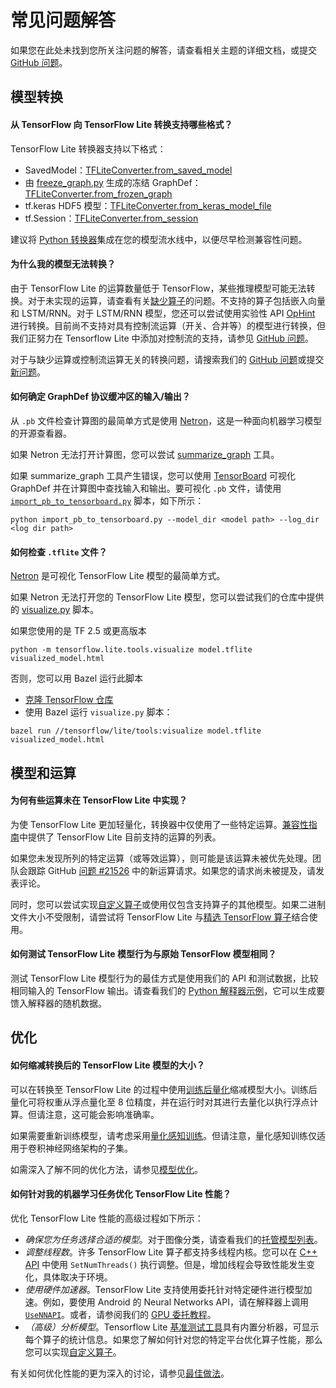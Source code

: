 # 常见问题解答

如果您在此处未找到您所关注问题的解答，请查看相关主题的详细文档，或提交 [GitHub 问题](https://github.com/tensorflow/tensorflow/issues)。

## 模型转换

#### 从 TensorFlow 向 TensorFlow Lite 转换支持哪些格式？

TensorFlow Lite 转换器支持以下格式：

- SavedModel：[TFLiteConverter.from_saved_model](../convert/python_api.md#exporting_a_savedmodel_)
- 由 [freeze_graph.py](https://github.com/tensorflow/tensorflow/blob/master/tensorflow/python/tools/freeze_graph.py) 生成的冻结 GraphDef：[TFLiteConverter.from_frozen_graph](../convert/python_api.md#exporting_a_graphdef_from_file_)
- tf.keras HDF5 模型：[TFLiteConverter.from_keras_model_file](../convert/python_api.md#exporting_a_tfkeras_file_)
- tf.Session：[TFLiteConverter.from_session](../convert/python_api.md#exporting_a_graphdef_from_tfsession_)

建议将 [Python 转换器](../convert/python_api.md)集成在您的模型流水线中，以便尽早检测兼容性问题。

#### 为什么我的模型无法转换？

由于 TensorFlow Lite 的运算数量低于 TensorFlow，某些推理模型可能无法转换。对于未实现的运算，请查看有关[缺少算子](faq.md#why-are-some-operations-not-implemented-in-tensorflow-lite)的问题。不支持的算子包括嵌入向量和 LSTM/RNN。对于 LSTM/RNN 模型，您还可以尝试使用实验性 API [OpHint](https://www.tensorflow.org/api_docs/python/tf/lite/OpHint) 进行转换。目前尚不支持对具有控制流运算（开关、合并等）的模型进行转换，但我们正努力在 Tensorflow Lite 中添加对控制流的支持，请参见 [GitHub 问题](https://github.com/tensorflow/tensorflow/issues/28485)。

对于与缺少运算或控制流运算无关的转换问题，请搜索我们的 [GitHub 问题](https://github.com/tensorflow/tensorflow/issues?q=label%3Acomp%3Alite+)或提交[新问题](https://github.com/tensorflow/tensorflow/issues)。

#### 如何确定 GraphDef 协议缓冲区的输入/输出？

从 `.pb` 文件检查计算图的最简单方式是使用 [Netron](https://github.com/lutzroeder/netron)，这是一种面向机器学习模型的开源查看器。

如果 Netron 无法打开计算图，您可以尝试 [summarize_graph](https://github.com/tensorflow/tensorflow/blob/master/tensorflow/tools/graph_transforms/README.md#inspecting-graphs) 工具。

如果 summarize_graph 工具产生错误，您可以使用 [TensorBoard](https://www.tensorflow.org/guide/summaries_and_tensorboard) 可视化 GraphDef 并在计算图中查找输入和输出。要可视化 `.pb` 文件，请使用 [`import_pb_to_tensorboard.py`](https://github.com/tensorflow/tensorflow/blob/master/tensorflow/python/tools/import_pb_to_tensorboard.py) 脚本，如下所示：

```shell
python import_pb_to_tensorboard.py --model_dir <model path> --log_dir <log dir path>
```

#### 如何检查 `.tflite` 文件？

[Netron](https://github.com/lutzroeder/netron) 是可视化 TensorFlow Lite 模型的最简单方式。

如果 Netron 无法打开您的 TensorFlow Lite 模型，您可以尝试我们的仓库中提供的 [visualize.py](https://github.com/tensorflow/tensorflow/blob/master/tensorflow/lite/tools/visualize.py) 脚本。

如果您使用的是 TF 2.5 或更高版本

```shell
python -m tensorflow.lite.tools.visualize model.tflite visualized_model.html
```

否则，您可以用 Bazel 运行此脚本

- [克隆 TensorFlow 仓库](https://www.tensorflow.org/install/source)
- 使用 Bazel 运行 `visualize.py` 脚本：

```shell
bazel run //tensorflow/lite/tools:visualize model.tflite visualized_model.html
```

## 模型和运算

#### 为何有些运算未在 TensorFlow Lite 中实现？

为使 TensorFlow Lite 更加轻量化，转换器中仅使用了一些特定运算。[兼容性指南](ops_compatibility.md)中提供了 TensorFlow Lite 目前支持的运算的列表。

如果您未发现所列的特定运算（或等效运算），则可能是该运算未被优先处理。团队会跟踪 GitHub [问题 #21526](https://github.com/tensorflow/tensorflow/issues/21526) 中的新运算请求。如果您的请求尚未被提及，请发表评论。

同时，您可以尝试实现[自定义算子](ops_custom.md)或使用仅包含支持算子的其他模型。如果二进制文件大小不受限制，请尝试将 TensorFlow Lite 与[精选 TensorFlow 算子](ops_select.md)结合使用。

#### 如何测试 TensorFlow Lite 模型行为与原始 TensorFlow 模型相同？

测试 TensorFlow Lite 模型行为的最佳方式是使用我们的 API 和测试数据，比较相同输入的 TensorFlow 输出。请查看我们的 [Python 解释器示例](../convert/python_api.md)，它可以生成要馈入解释器的随机数据。

## 优化

#### 如何缩减转换后的 TensorFlow Lite 模型的大小？

可以在转换至 TensorFlow Lite 的过程中使用[训练后量化](../performance/post_training_quantization.md)缩减模型大小。训练后量化可将权重从浮点量化至 8 位精度，并在运行时对其进行去量化以执行浮点计算。但请注意，这可能会影响准确率。

如果需要重新训练模型，请考虑采用[量化感知训练](https://github.com/tensorflow/tensorflow/tree/r1.13/tensorflow/contrib/quantize)。但请注意，量化感知训练仅适用于卷积神经网络架构的子集。

如需深入了解不同的优化方法，请参见[模型优化](../performance/model_optimization.md)。

#### 如何针对我的机器学习任务优化 TensorFlow Lite 性能？

优化 TensorFlow Lite 性能的高级过程如下所示：

- *确保您为任务选择合适的模型*。对于图像分类，请查看我们的[托管模型列表](hosted_models.md)。
- *调整线程数*。许多 TensorFlow Lite 算子都支持多线程内核。您可以在 [C++ API](https://github.com/tensorflow/tensorflow/blob/master/tensorflow/lite/interpreter.h#L345) 中使用 `SetNumThreads()` 执行调整。但是，增加线程会导致性能发生变化，具体取决于环境。
- *使用硬件加速器*。TensorFlow Lite 支持使用委托针对特定硬件进行模型加速。例如，要使用 Android 的 Neural Networks API，请在解释器上调用 [`UseNNAPI`](https://github.com/tensorflow/tensorflow/blob/master/tensorflow/lite/interpreter.h#L343)。或者，请参阅我们的 [GPU 委托教程](../performance/gpu.md)。
- *（高级）分析模型*。Tensorflow Lite [基准测试工具](https://github.com/tensorflow/tensorflow/tree/master/tensorflow/lite/tools/benchmark)具有内置分析器，可显示每个算子的统计信息。如果您了解如何针对您的特定平台优化算子性能，那么您可以实现[自定义算子](ops_custom.md)。

有关如何优化性能的更为深入的讨论，请参见[最佳做法](../performance/best_practices.md)。
